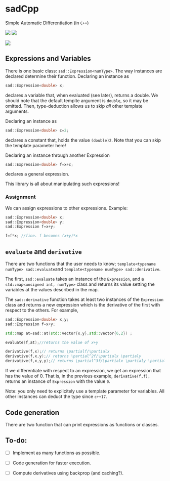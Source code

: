 # sadCpp

Simple Automatic Differentiation (in ```C++```)

![](https://img.shields.io/badge/language-C++-black.svg)  ![](https://tokei.rs/b1/github/dkaramit/sadCpp)
  
![](https://img.shields.io/github/repo-size/dkaramit/sadCpp?color=blue)

## Expressions and Variables

There is one basic class: `sad::Expression<numType>`. The way instances are declared determine their function. Declaring an instance as
```C++
sad::Expression<double> x; 
```
declares a variable that, when evaluated (see later), returns a double. We should note that the default templte argument is ```double```, so it may be omitted. Then, type-deduction allows us to skip *all* other template arguments.

Declaring an instance as
```C++
sad::Expression<double> c=2; 
```
declares a constant that, holds the value `(double)2`. Note that you can skip the template parameter here! 


Declaring an instance through another Expression
```C++
sad::Expression<double> f=x+c; 
```
declares a general expression. 

This library is all about manipulating such expressions!

### Assignment
We can assign expressions to other expressions. Example:
```C++
sad::Expression<double> x; 
sad::Expression<double> y; 
sad::Expression f=x+y;

f=f*x; //fine. f becomes (x+y)*x
```

## `evaluate` and `derivative`
There are two functions that the user needs to know; `template<typename numType> sad::evaluate`and `template<typename numType> sad::derivative`.

The first, `sad::evaluate` takes an instance of the `Expression`, and a `std::map<unsigned int, numType>` class and returns its value setting the variables at the values described in the map.  

The `sad::derivative` function takes at least two instances of the `Expression` class and returns a new expression which is the derivative of the first with respect to the others. For example,

```C++
sad::Expression<double> x,y; 
sad::Expression f=x+y;

std::map at=sad::at(std::vector{x,y},std::vector{6,2}) ;

evaluate(f,at);//returns the value of x+y

derivative(f,x);// returns \partialf/\partialx 
derivative(f,x,y);// returns \partial^2f/\partialx \partialy 
derivative(f,x,y,y);// returns \partial^3f/\partialx \partialy \partialy 
```

If we differentiate with respect to an expression, we get an expression that has the value of $0$. That is, in the previous example, `derivative(f,f);` returns an instance of `Expression` with the value `0`. 

Note: you only need to explicitely use a template parameter for variables. All other instances can deduct the type since `c++17`.

## Code generation
There are two function that can print expressions as functions or classes.

## To-do:
- [ ] Implement as many functions as possible.
- [ ] Code generation for faster execution.
- [ ] Compute derivatives using backprop (and caching?).

